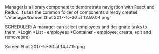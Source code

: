 Manager is a library component to demonstrate navigation with React and Redux.  It uses the common folder of components already created.
'./manager/Screen Shot 2017-10-30 at 13.59.04.png'

SCHEDULER:  A manager can select employees and designate tasks to them.
  *Login
  *List - employees
  *Container - employee; create, edit and remove(fire)

Screen Shot 2017-10-30 at 14.47.15.png
